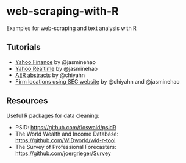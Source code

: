 # web-scraping-with-R
Examples for web-scraping and text analysis with R

## Tutorials
- [Yahoo Finance](yahoo-finance.md) by @jasminehao
- [Yahoo Realtime](yahoo-realtime.md) by @jasminehao
- [AER abstracts](aer-articles.md) by @chiyahn
- [Firm locations using SEC website](sec-location.md) by @chiyahn and @jasminehao


## Resources
Useful R packages for data cleaning:
- PSID: https://github.com/floswald/psidR
- The World Wealth and Income Database: https://github.com/WIDworld/wid-r-tool
- The Survey of Professional Forecasters: https://github.com/joergrieger/Survey
